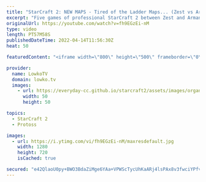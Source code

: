 ```yaml
---
title: "StarCraft 2: NEW MAPS - Tired of the Ladder Maps... (Zest vs Armani)"
excerpt: "Five games of professional StarCraft 2 between Zest and Armani. In this series we don't see them play on the standard ladder maps, but instead they play on Nautilus II, Roughneck and Golden Wall. Nautilus II and Roughneck are currently being played in the GSL Code S tournament. Golden Wall is one of"
originalUrl: https://youtube.com/watch?v=fh9EGzEi-nM
type: video
length: PT57M58S
publishedDateTime: 2022-04-14T11:56:30Z
heat: 50

featuredContent: "<iframe width=\"800\" height=\"500\" frameborder=\"0\" src=\"https://www.youtube.com/embed/fh9EGzEi-nM\" allow=\"accelerometer; autoplay; encrypted-media; gyroscope; picture-in-picture\" allowfullscreen></iframe>"

provider:
  name: LowkoTV
  domain: lowko.tv
  images:
    - url: https://everyday-cc.github.io/starcraft2/assets/images/organizations/lowko.tv-50x50.jpg
      width: 50
      height: 50

topics:
  - StarCraft 2
  - Protoss

images:
  - url: https://i.ytimg.com/vi/fh9EGzEi-nM/maxresdefault.jpg
    width: 1280
    height: 720
    isCached: true

secured: "e42QlaoU0py+BWO3BdaZiMge6YAa+VPWScTycUhKaARj4lsPAx8v3fwciYPfvXytUEOm4davFenGeZhGVecQP2yVrKoWbklFNq/rt41fenk2bueOWrKMvM0INncuSQsUOMdhkfsmbVn1WJlINNixFV52JH5DVezGFpRiKFMkOFhrTUIU3KZ6ugqZWxWzd/UQ0II5rMYFsc2Rfj87U8mzWKMHZtrizPVGrTaaEk+CydFyQmPFpRBDD+rknXd9mIgPB836ZczLUdz4irhK1AQRfGxk4hH6PEq7SXZRVcaSElmRbVlo/a2N4N2862qbRFKRPL+kghnVnqNw+j2Yqbh5zt99rApzfKyO3n0nBW78aB5X8uZiV7BDbi08Yq70RW0Gk5Iwxe2Jogbjs2w+bDNGbiAdT+/KpY0dJ4PFYpYNfbo=;EC07/NqfjHhEmgyCzaRM2Q=="
---
```


